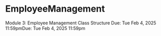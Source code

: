 # EmployeeManagement
Module 3: Employee Management Class Structure Due: Tue Feb 4, 2025 11:59pmDue: Tue Feb 4, 2025 11:59pm
